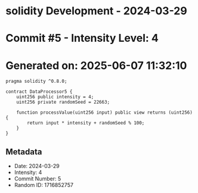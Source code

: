 ﻿# solidity Development - 2024-03-29
# Commit #5 - Intensity Level: 4
# Generated on: 2025-06-07 11:32:10
```solidity
pragma solidity ^0.8.0;

contract DataProcessor5 {
    uint256 public intensity = 4;
    uint256 private randomSeed = 22663;

    function processValue(uint256 input) public view returns (uint256) {
        return input * intensity + randomSeed % 100;
    }
}
```
## Metadata
- Date: 2024-03-29
- Intensity: 4
- Commit Number: 5
- Random ID: 1716852757
